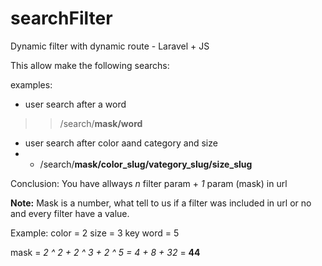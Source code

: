 # searchFilter
Dynamic filter with dynamic route - Laravel + JS

This allow make the following searchs:

 examples:
 
- user search after a word
 >> /search/**mask/word**
 
 - user search after color aand category and size
 - - /search/**mask/color_slug/vategory_slug/size_slug**
 
 
 Conclusion:
 You have allways *n* filter param + *1* param (mask) in url




**Note:**
Mask is a number, what tell to us if a filter was included in url or no and every filter have a value.

Example: 
color = 2
size = 3
key word = 5

mask = *2 ^ 2 + 2 ^ 3 + 2 ^ 5 = 4 + 8 + 32* = **44** 
